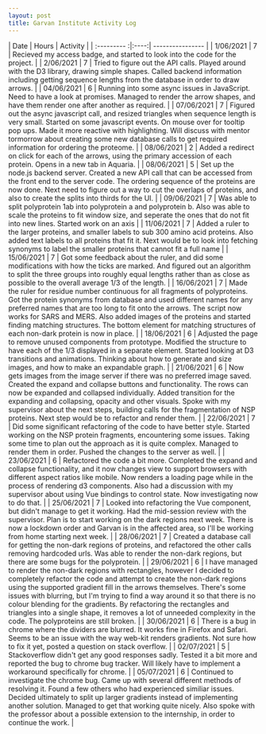```yaml
---
layout: post
title: Garvan Institute Activity Log
---
```


| Date        | Hours | Activity  |
| :--------- :|:----:| ---------------- |
| 1/06/2021  | 7 | Recieved my access badge, and started to look into the code for the project. |
| 2/06/2021  | 7 | Tried to figure out the API calls. Played around with the D3 library, drawing simple shapes. Called backend information including getting sequence lengths from the database in order to draw arrows. |
| 04/06/2021 | 6 | Running into some async issues in JavaScript. Need to have a look at promises. Managed to render the arrow shapes, and have them render one after another as required. |
| 07/06/2021 | 7 | Figured out the async javascript call, and resized triangles when sequence length is very small. Started on some javascript events. On mouse over for tooltip pop ups. Made it more reactive with highlighting. Will discuss with mentor tormorrow about creating some new database calls to get required information for ordering the proteome. |
| 08/06/2021 | 2 | Added a redirect on click for each of the arrows, using the primary accession of each protein. Opens in a new tab in Aquaria. |
| 08/06/2021 | 5 | Set up the node.js backend server. Created a new API call that can be accessed from the front end to the server code. The ordering sequence of the proteins are now done. Next need to figure out a way to cut the overlaps of proteins, and also to create the splits into thirds for the UI. |
| 09/06/2021 | 7 | Was able to split polyprotein 1ab into polyprotein a and polyprotein b. Also was able to scale the proteins to fit window size, and seperate the ones that do not fit into new lines. Started work on an axis |
| 11/06/2021 | 7 | Added a ruler to the larger proteins, and smaller labels to sub 300 amino acid proteins. Also added text labels to all proteins that fit it. Next would be to look into fetching synonyms to label the smaller proteins that cannot fit a full name |
| 15/06/2021 | 7 | Got some feedback about the ruler, and did some modifications with how the ticks are marked. And figured out an algorithm to split the three groups into roughly equal lengths rather than as close as possible to the overall average 1/3 of the length. |
| 16/06/2021 | 7 | Made the ruler for residue number continuous for all fragments of polyproteins. Got the protein synonyms from database and used different names for any preferred names that are too long to fit onto the arrows. The script now works for SARS and MERS. Also added images of the proteins and started finding matching structures. The bottom element for matching structures of each non-dark protein is now in place. |
| 18/06/2021 | 6 | Adjusted the page to remove unused components from prototype. Modified the structure to have each of the 1/3 displayed in a separate element. Started looking at D3 transitions and animations. Thinking about how to generate and size images, and how to make an expandable graph. |
| 21/06/2021 | 6 | Now gets images from the image server if there was no preferred image saved. Created the expand and collapse buttons and functionality. The rows can now be expanded and collapsed individually. Added transition for the expanding and collapsing, opacity and other visuals. Spoke with my supervisor about the next steps, building calls for the fragmentation of NSP proteins. Next step would be to refactor and render them. |
| 22/06/2021 | 7 | Did some significant refactoring of the code to have better style. Started working on the NSP protein fragments, encountering some issues. Taking some time to plan out the approach as it is quite complex. Managed to render them in order. Pushed the changes to the server as well. |
| 23/06/2021 | 6 | Refactored the code a bit more. Completed the expand and collapse functionality, and it now changes view to support browsers with different aspect ratios like mobile. Now renders a loading page while in the process of rendering d3 components. Also had a discussion with my supervisor about using Vue bindings to control state. Now investigating now to do that. |
| 25/06/2021 | 7 | Looked into refactoring the Vue component, but didn't manage to get it working. Had the mid-session review with the supervisor. Plan is to start working on the dark regions next week. There is now a lockdown order and Garvan is in the affected area, so I'll be working from home starting next week. |
| 28/06/2021 | 7 | Created a database call for getting the non-dark regions of proteins, and refactored the other calls removing hardcoded urls. Was able to render the non-dark regions, but there are some bugs for the polyprotein. |
| 29/06/2021 | 6 | I have managed to render the non-dark regions with rectangles, however I decided to completely refactor the code and attempt to create the non-dark regions using the supported gradient fill in the arrows themselves. There's some issues with blurring, but I'm trying to find a way around it so that there is no colour blending for the gradients. By refactoring the rectangles and triangles into a single shape, it removes a lot of unneeded complexity in the code. The polyproteins are still broken. |
| 30/06/2021 | 6 | There is a bug in chrome where the dividers are blurred. It works fine in Firefox and Safari. Seems to be an issue with the way web-kit renders gradients. Not sure how to fix it yet, posted a question on stack overflow. |
| 02/07/2021 | 5 | Stackoverflow didn't get any good responses sadly. Tested it a bit more and reported the bug to chrome bug tracker. Will likely have to implement a workaround specifically for chrome. |
| 05/07/2021 | 6 | Continued to investigate the chrome bug. Came up with several different methods of resolving it. Found a few others who had experienced similiar issues. Decided ultimately to split up larger gradients instead of implementing another solution. Managed to get that working quite nicely. Also spoke with the professor about a possible extension to the internship, in order to continue the work. |
